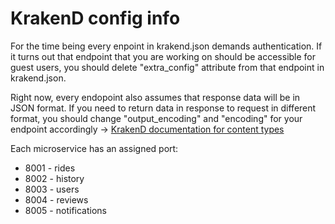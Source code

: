 
# KrakenD config info

For the time being every enpoint in krakend.json demands authentication. If it turns out that endpoint that you are working on should be accessible for guest users, you should delete "extra_config" attribute from that endpoint in krakend.json.

Right now, every endopoint also assumes that response data will be in JSON format. If you need to return data in response to request in different format, you should change "output_encoding" and "encoding" for your endpoint accordingly -> [KrakenD documentation for content types](https://www.krakend.io/docs/endpoints/content-types/) 

Each microservice has an assigned port:
- 8001 - rides
- 8002 - history
- 8003 - users
- 8004 - reviews
- 8005 - notifications
